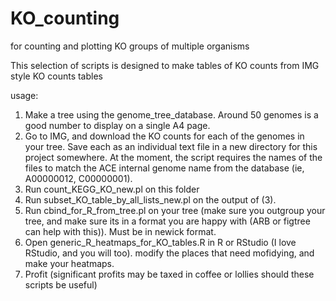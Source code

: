 KO_counting
===========

for counting and plotting KO groups of multiple organisms

This selection of scripts is designed to make tables of KO counts from IMG style KO counts tables

usage:

1. Make a tree using the genome_tree_database.  Around 50 genomes is a good number to display on a single A4 page.
2. Go to IMG, and download the KO counts for each of the genomes in your tree.  Save each as an individual text file in a new directory for this project somewhere.  At the moment, the script requires the names of the files to match the ACE internal genome name from the database (ie, A00000012, C00000001).
3. Run count_KEGG_KO_new.pl on this folder
4. Run subset_KO_table_by_all_lists_new.pl on the output of (3).
5. Run cbind_for_R_from_tree.pl on your tree (make sure you outgroup your tree, and make sure its in a format you are happy with (ARB or figtree can help with this)). Must be in newick format.
6. Open generic_R_heatmaps_for_KO_tables.R in R or RStudio (I love RStudio, and you will too).  modify the places that need mofidying, and make your heatmaps.
7. Profit (significant profits may be taxed in coffee or lollies should these scripts be useful)

